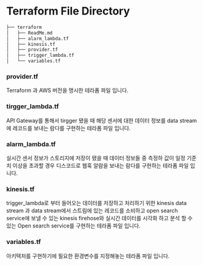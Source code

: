 # Terraform File Directory
```bash
├── terraform
│   ├── ReadMe.md
│   ├── alarm_lambda.tf
│   ├── kinesis.tf
│   ├── provider.tf
│   ├── trigger_lambda.tf
│   └── variables.tf

```
### provider.tf
Terraform 과 AWS 버전을 명시한 테라폼 파일 입니다.
### tirgger_lambda.tf
API Gateway를 통해서 tirgger 됐을 때 해당 센서에 대한 데이터 정보를 data stream에 레코드를 보내는 람다를 구현하는 테라폼 파일 입니다.
### alarm_lambda.tf
실시간 센서 정보가 스토리지에 저장이 됐을 때 데이터 정보들 중 측정하 값이 일정 기준치 이상을 초과할 경우 디스코드로 웹훅 알람을 보내는 람다를 구현하는 테라폼 파일 입니다. 
### kinesis.tf
trigger_lambda로 부터 들어오는 데이터를 저장하고 처리하기 위한 kinesis data stream 과 data stream에서 스트림에 있는 레코드를 소비하고 open search service에 보낼 수 있는 kinesis firehose와 실시간 데이터를 시각화 하고 분석 할 수 있는 Open search service를 구현하는 테라폼 파일 입니다.
### variables.tf
아키텍처를 구현하기에 필요한 환경변수를 지정해놓는 테라폼 파일 입니다.
 
